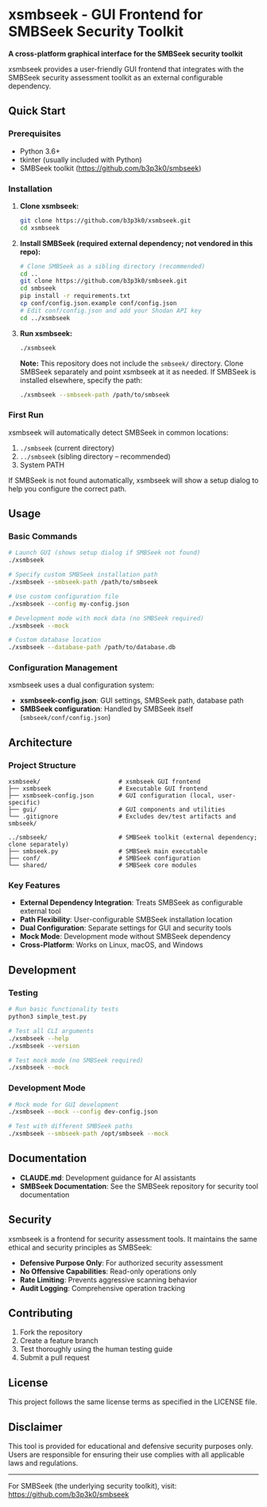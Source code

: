 # xsmbseek - GUI Frontend for SMBSeek Security Toolkit

**A cross-platform graphical interface for the SMBSeek security toolkit**

xsmbseek provides a user-friendly GUI frontend that integrates with the SMBSeek security assessment toolkit as an external configurable dependency.

##  Quick Start

### Prerequisites
- Python 3.6+
- tkinter (usually included with Python)
- SMBSeek toolkit (https://github.com/b3p3k0/smbseek)

### Installation

1. **Clone xsmbseek:**
   ```bash
   git clone https://github.com/b3p3k0/xsmbseek.git
   cd xsmbseek
   ```

2. **Install SMBSeek (required external dependency; not vendored in this repo):**
   ```bash
   # Clone SMBSeek as a sibling directory (recommended)
   cd ..
   git clone https://github.com/b3p3k0/smbseek.git
   cd smbseek
   pip install -r requirements.txt
   cp conf/config.json.example conf/config.json
   # Edit conf/config.json and add your Shodan API key
   cd ../xsmbseek
   ```

3. **Run xsmbseek:**
   ```bash
   ./xsmbseek
   ```

   **Note:** This repository does not include the `smbseek/` directory. Clone SMBSeek separately and point xsmbseek at it as needed.
   If SMBSeek is installed elsewhere, specify the path:
   ```bash
   ./xsmbseek --smbseek-path /path/to/smbseek
   ```

### First Run
xsmbseek will automatically detect SMBSeek in common locations:
1. `./smbseek` (current directory)
2. `../smbseek` (sibling directory – recommended)
3. System PATH

If SMBSeek is not found automatically, xsmbseek will show a setup dialog to help you configure the correct path.

##  Usage

### Basic Commands
```bash
# Launch GUI (shows setup dialog if SMBSeek not found)
./xsmbseek

# Specify custom SMBSeek installation path
./xsmbseek --smbseek-path /path/to/smbseek

# Use custom configuration file
./xsmbseek --config my-config.json

# Development mode with mock data (no SMBSeek required)
./xsmbseek --mock

# Custom database location
./xsmbseek --database-path /path/to/database.db
```

### Configuration Management
xsmbseek uses a dual configuration system:
- **xsmbseek-config.json**: GUI settings, SMBSeek path, database path
- **SMBSeek configuration**: Handled by SMBSeek itself (`smbseek/conf/config.json`)

##  Architecture

### Project Structure
```
xsmbseek/                      # xsmbseek GUI frontend
├── xsmbseek                   # Executable GUI frontend
├── xsmbseek-config.json       # GUI configuration (local, user-specific)
├── gui/                       # GUI components and utilities
└── .gitignore                 # Excludes dev/test artifacts and smbseek/

../smbseek/                    # SMBSeek toolkit (external dependency; clone separately)
├── smbseek.py                 # SMBSeek main executable
├── conf/                      # SMBSeek configuration
└── shared/                    # SMBSeek core modules
```

### Key Features
- **External Dependency Integration**: Treats SMBSeek as configurable external tool
- **Path Flexibility**: User-configurable SMBSeek installation location
- **Dual Configuration**: Separate settings for GUI and security tools
- **Mock Mode**: Development mode without SMBSeek dependency
- **Cross-Platform**: Works on Linux, macOS, and Windows

##  Development

### Testing
```bash
# Run basic functionality tests
python3 simple_test.py

# Test all CLI arguments
./xsmbseek --help
./xsmbseek --version

# Test mock mode (no SMBSeek required)
./xsmbseek --mock
```

### Development Mode
```bash
# Mock mode for GUI development
./xsmbseek --mock --config dev-config.json

# Test with different SMBSeek paths
./xsmbseek --smbseek-path /opt/smbseek --mock
```

##  Documentation

- **CLAUDE.md**: Development guidance for AI assistants
- **SMBSeek Documentation**: See the SMBSeek repository for security tool documentation

##  Security

xsmbseek is a frontend for security assessment tools. It maintains the same ethical and security principles as SMBSeek:

- **Defensive Purpose Only**: For authorized security assessment
- **No Offensive Capabilities**: Read-only operations only
- **Rate Limiting**: Prevents aggressive scanning behavior
- **Audit Logging**: Comprehensive operation tracking

##  Contributing

1. Fork the repository
2. Create a feature branch
3. Test thoroughly using the human testing guide
4. Submit a pull request

##  License

This project follows the same license terms as specified in the LICENSE file.

##  Disclaimer

This tool is provided for educational and defensive security purposes only. Users are responsible for ensuring their use complies with all applicable laws and regulations.

---

For SMBSeek (the underlying security toolkit), visit: https://github.com/b3p3k0/smbseek
